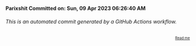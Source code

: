 **Parixshit Committed on: Sun, 09 Apr 2023 06:26:40 AM** <!-- 8b0d98c1-0581-4ef0-b776-61ce2ee2fadf -->

###### This is an automated commit generated by a GitHub Actions workflow.

<div align="right"><sub><sup><a href="https://github.com/Parixshit/AutoCommit.git">Read me</a></sup></sub></div>
